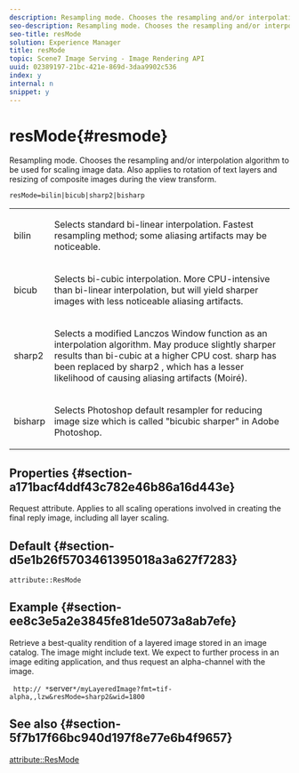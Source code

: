 ```yaml
---
description: Resampling mode. Chooses the resampling and/or interpolation algorithm to be used for scaling image data. Also applies to rotation of text layers and resizing of composite images during the view transform.
seo-description: Resampling mode. Chooses the resampling and/or interpolation algorithm to be used for scaling image data. Also applies to rotation of text layers and resizing of composite images during the view transform.
seo-title: resMode
solution: Experience Manager
title: resMode
topic: Scene7 Image Serving - Image Rendering API
uuid: 02389197-21bc-421e-869d-3daa9902c536
index: y
internal: n
snippet: y
---
```


# resMode{#resmode}

Resampling mode. Chooses the resampling and/or interpolation algorithm to be used for scaling image data. Also applies to rotation of text layers and resizing of composite images during the view transform.

 `resMode=bilin|bicub|sharp2|bisharp`

<table id="table_FD658AC521E24EB9ADBB87F98549BC3B"> 
 <tbody> 
  <tr> 
   <td colname="col1"> <p> <span class="codeph"> bilin </span> </p> </td> 
   <td colname="col2"> <p>Selects standard bi-linear interpolation. Fastest resampling method; some aliasing artifacts may be noticeable. </p> </td> 
  </tr> 
  <tr> 
   <td colname="col1"> <p> <span class="codeph"> bicub </span> </p> </td> 
   <td colname="col2"> <p>Selects bi-cubic interpolation. More CPU-intensive than bi-linear interpolation, but will yield sharper images with less noticeable aliasing artifacts. </p> </td> 
  </tr> 
  <tr> 
   <td colname="col1"> <p> <span class="codeph"> sharp2 </span> </p> </td> 
   <td colname="col2"> <p>Selects a modified Lanczos Window function as an interpolation algorithm. May produce slightly sharper results than bi-cubic at a higher CPU cost. <span class="codeph"> sharp </span> has been replaced by <span class="codeph"> sharp2 </span>, which has a lesser likelihood of causing aliasing artifacts (Moiré). </p> </td> 
  </tr> 
  <tr> 
   <td colname="col1"> <p> <span class="codeph"> bisharp </span> </p> </td> 
   <td colname="col2"> <p>Selects Photoshop default resampler for reducing image size which is called "bicubic sharper" in Adobe Photoshop. </p> </td> 
  </tr> 
 </tbody> 
</table>

## Properties {#section-a171bacf4ddf43c782e46b86a16d443e}

Request attribute. Applies to all scaling operations involved in creating the final reply image, including all layer scaling.

## Default {#section-d5e1b26f5703461395018a3a627f7283}

`attribute::ResMode`

## Example {#section-ee8c3e5a2e3845fe81de5073a8ab7efe}

Retrieve a best-quality rendition of a layered image stored in an image catalog. The image might include text. We expect to further process in an image editing application, and thus request an alpha-channel with the image.

` http:// *`server`*/myLayeredImage?fmt=tif-alpha,,lzw&resMode=sharp2&wid=1800`

## See also {#section-5f7b17f66bc940d197f8e77e6b4f9657}

[attribute::ResMode](../../../../../is_api/image_catalog/image-serving-api-ref/c-image-catalog-reference/c-attributes-reference/r-is-cat-resmode.md#reference-609095ef568743a086f28d87c54dafa2) 
